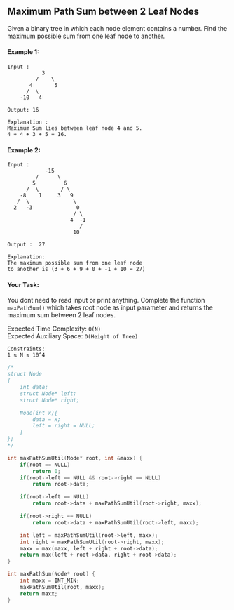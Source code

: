 ## Maximum Path Sum between 2 Leaf Nodes

Given a binary tree in which each node element contains a number. Find the maximum possible sum from one leaf node to another.

#### Example 1:

```
Input :
           3
         /    \
       4       5
      /  \
    -10   4

Output: 16

Explanation :
Maximum Sum lies between leaf node 4 and 5.
4 + 4 + 3 + 5 = 16.
```

#### Example 2:

```
Input :
            -15
         /      \
        5         6
      /  \       / \
    -8    1     3   9
   /  \              \
  2   -3              0
                     / \
                    4  -1
                       /
                     10

Output :  27

Explanation:
The maximum possible sum from one leaf node
to another is (3 + 6 + 9 + 0 + -1 + 10 = 27)
```

#### Your Task:

You dont need to read input or print anything. Complete the function `maxPathSum()` which takes root node as input parameter and returns the maximum sum between 2 leaf nodes.

Expected Time Complexity: `O(N)`  
Expected Auxiliary Space: `O(Height of Tree)`

```
Constraints:
1 ≤ N ≤ 10^4
```

```c++
/*
struct Node
{
    int data;
    struct Node* left;
    struct Node* right;

    Node(int x){
        data = x;
        left = right = NULL;
    }
};
*/

int maxPathSumUtil(Node* root, int &maxx) {
    if(root == NULL)
        return 0;
    if(root->left == NULL && root->right == NULL)
        return root->data;

    if(root->left == NULL)
        return root->data + maxPathSumUtil(root->right, maxx);

    if(root->right == NULL)
        return root->data + maxPathSumUtil(root->left, maxx);

    int left = maxPathSumUtil(root->left, maxx);
    int right = maxPathSumUtil(root->right, maxx);
    maxx = max(maxx, left + right + root->data);
    return max(left + root->data, right + root->data);
}

int maxPathSum(Node* root) {
    int maxx = INT_MIN;
    maxPathSumUtil(root, maxx);
    return maxx;
}
```
